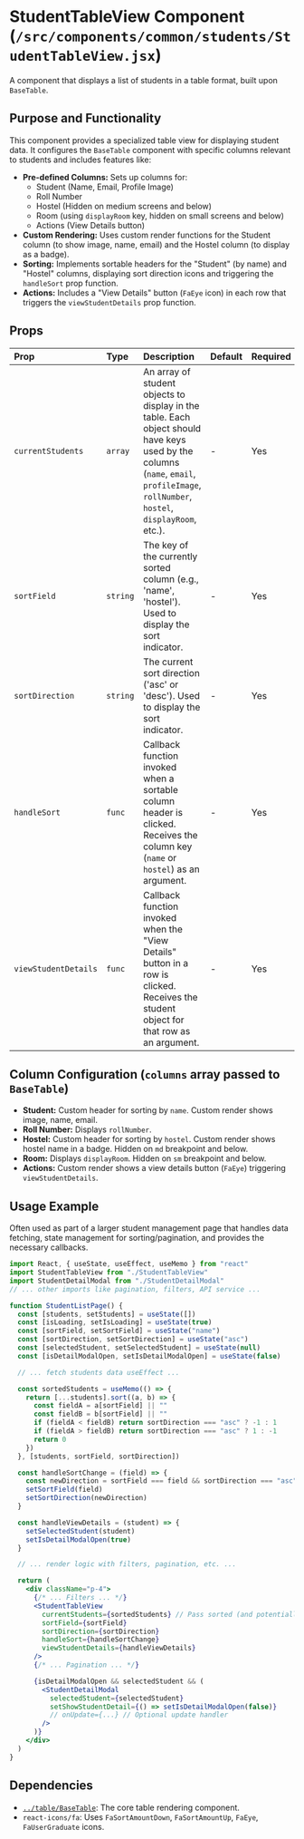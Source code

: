 # StudentTableView Component (`/src/components/common/students/StudentTableView.jsx`)

A component that displays a list of students in a table format, built upon `BaseTable`.

## Purpose and Functionality

This component provides a specialized table view for displaying student data. It configures the `BaseTable` component with specific columns relevant to students and includes features like:

- **Pre-defined Columns:** Sets up columns for:
  - Student (Name, Email, Profile Image)
  - Roll Number
  - Hostel (Hidden on medium screens and below)
  - Room (using `displayRoom` key, hidden on small screens and below)
  - Actions (View Details button)
- **Custom Rendering:** Uses custom render functions for the Student column (to show image, name, email) and the Hostel column (to display as a badge).
- **Sorting:** Implements sortable headers for the "Student" (by name) and "Hostel" columns, displaying sort direction icons and triggering the `handleSort` prop function.
- **Actions:** Includes a "View Details" button (`FaEye` icon) in each row that triggers the `viewStudentDetails` prop function.

## Props

| Prop                 | Type     | Description                                                                                                                                                                           | Default | Required |
| :------------------- | :------- | :------------------------------------------------------------------------------------------------------------------------------------------------------------------------------------ | :------ | :------- |
| `currentStudents`    | `array`  | An array of student objects to display in the table. Each object should have keys used by the columns (`name`, `email`, `profileImage`, `rollNumber`, `hostel`, `displayRoom`, etc.). | -       | Yes      |
| `sortField`          | `string` | The key of the currently sorted column (e.g., 'name', 'hostel'). Used to display the sort indicator.                                                                                  | -       | Yes      |
| `sortDirection`      | `string` | The current sort direction ('asc' or 'desc'). Used to display the sort indicator.                                                                                                     | -       | Yes      |
| `handleSort`         | `func`   | Callback function invoked when a sortable column header is clicked. Receives the column key (`name` or `hostel`) as an argument.                                                      | -       | Yes      |
| `viewStudentDetails` | `func`   | Callback function invoked when the "View Details" button in a row is clicked. Receives the student object for that row as an argument.                                                | -       | Yes      |

## Column Configuration (`columns` array passed to `BaseTable`)

- **Student:** Custom header for sorting by `name`. Custom render shows image, name, email.
- **Roll Number:** Displays `rollNumber`.
- **Hostel:** Custom header for sorting by `hostel`. Custom render shows hostel name in a badge. Hidden on `md` breakpoint and below.
- **Room:** Displays `displayRoom`. Hidden on `sm` breakpoint and below.
- **Actions:** Custom render shows a view details button (`FaEye`) triggering `viewStudentDetails`.

## Usage Example

Often used as part of a larger student management page that handles data fetching, state management for sorting/pagination, and provides the necessary callbacks.

```jsx
import React, { useState, useEffect, useMemo } from "react"
import StudentTableView from "./StudentTableView"
import StudentDetailModal from "./StudentDetailModal"
// ... other imports like pagination, filters, API service ...

function StudentListPage() {
  const [students, setStudents] = useState([])
  const [isLoading, setIsLoading] = useState(true)
  const [sortField, setSortField] = useState("name")
  const [sortDirection, setSortDirection] = useState("asc")
  const [selectedStudent, setSelectedStudent] = useState(null)
  const [isDetailModalOpen, setIsDetailModalOpen] = useState(false)

  // ... fetch students data useEffect ...

  const sortedStudents = useMemo(() => {
    return [...students].sort((a, b) => {
      const fieldA = a[sortField] || ""
      const fieldB = b[sortField] || ""
      if (fieldA < fieldB) return sortDirection === "asc" ? -1 : 1
      if (fieldA > fieldB) return sortDirection === "asc" ? 1 : -1
      return 0
    })
  }, [students, sortField, sortDirection])

  const handleSortChange = (field) => {
    const newDirection = sortField === field && sortDirection === "asc" ? "desc" : "asc"
    setSortField(field)
    setSortDirection(newDirection)
  }

  const handleViewDetails = (student) => {
    setSelectedStudent(student)
    setIsDetailModalOpen(true)
  }

  // ... render logic with filters, pagination, etc. ...

  return (
    <div className="p-4">
      {/* ... Filters ... */}
      <StudentTableView
        currentStudents={sortedStudents} // Pass sorted (and potentially filtered/paginated) students
        sortField={sortField}
        sortDirection={sortDirection}
        handleSort={handleSortChange}
        viewStudentDetails={handleViewDetails}
      />
      {/* ... Pagination ... */}

      {isDetailModalOpen && selectedStudent && (
        <StudentDetailModal
          selectedStudent={selectedStudent}
          setShowStudentDetail={() => setIsDetailModalOpen(false)}
          // onUpdate={...} // Optional update handler
        />
      )}
    </div>
  )
}
```

## Dependencies

- [`../table/BaseTable`](../table/BaseTable.md): The core table rendering component.
- `react-icons/fa`: Uses `FaSortAmountDown`, `FaSortAmountUp`, `FaEye`, `FaUserGraduate` icons.
